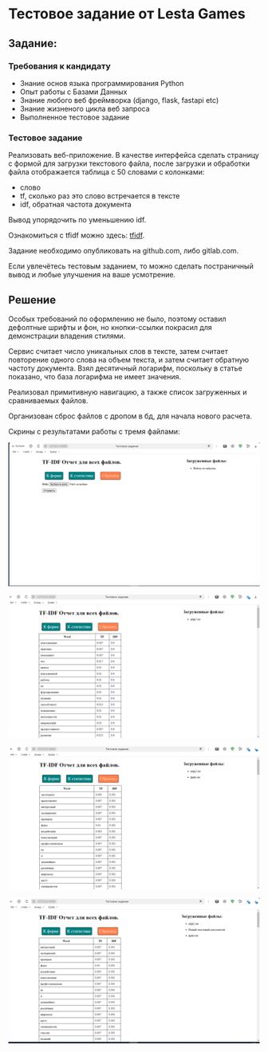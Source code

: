 # Тестовое задание от Lesta Games

## Задание:
### Требования к кандидату
* Знание основ языка программирования Python
* Опыт работы с Базами Данных 
* Знание любого веб фреймворка (django, flask, fastapi etc)
* Знание жизненого цикла веб запроса
* Выполненное тестовое задание

### Тестовое задание
Реализовать веб-приложение. В качестве интерфейса сделать страницу с формой для загрузки текстового файла, после загрузки и обработки файла отображается таблица с 50 словами с колонками:
- слово
- tf, сколько раз это слово встречается в тексте
- idf, обратная частота документа 

Вывод упорядочить по уменьшению idf.

Ознакомиться с tfidf можно здесь: [tfidf](https://ru.wikipedia.org/wiki/TF-IDF). 

Задание необходимо опубликовать на github.com, либо gitlab.com.

Если увлечётесь тестовым заданием, то можно сделать постраничный вывод и любые улучшения на ваше усмотрение.

## Решение

Особых требований по оформлению не было, поэтому оставил дефолтные шрифты и фон, но кнопки-ссылки покрасил для демонстрации владения стилями.

Сервис считает число уникальных слов в тексте, затем считает повторение одного слова на объем текста, и затем считает обратную частоту документа. Взял десятичный логарифм, поскольку в статье показано, что база логарифма не имеет значения.

Реализовал примитивную навигацию, а также список загруженных и сравниваемых файлов.

Организован сброс файлов с дропом в бд, для начала нового расчета.

Скрины с результатами работы с тремя файлами:

![скрин 1](imgs/2024-04-02_08-16-31.png)

![скрин 2](imgs/2024-04-02_08-16-56.png)

![скрин 3](imgs/2024-04-02_08-17-19.png)

![скрин 4](imgs/2024-04-02_08-18-48.png)